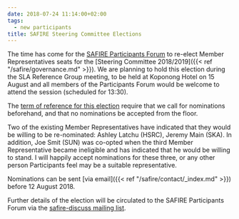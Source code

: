 ```yaml
---
date: 2018-07-24 11:14:00+02:00
tags:
  - new participants
title: SAFIRE Steering Committee Elections
---
```


The time has come for the [SAFIRE Participants Forum](/safire/policy/forum/) to re-elect Member Representatives seats for the [Steering Committee 2018/2019]({{< ref "/safire/governance.md" >}}). We are planning to hold this election during the SLA Reference Group meeting, to be held at Koponong Hotel on 15 August and all members of the Participants Forum would be welcome to attend the session (scheduled for 13:30).
<!--more-->

The [term of reference for this election](/safire/policy/forum/) require that we call for nominations beforehand, and that no nominations be accepted from the floor.

Two of the existing Member Representatives have indicated that they would be willing to be re-nominated: Ashley Latchu (HSRC), Jeremy Main (SKA). In addition, Joe Smit (SUN) was co-opted when the third Member Representative became ineligible and has indicated that he would be willing to stand. I will happily accept nominations for these three, or any other person Participants feel may be a suitable representative.

Nominations can be sent [via email]({{< ref "/safire/contact/_index.md" >}}) before 12 August 2018.

Further details of the election will be circulated to the SAFIRE Participants Forum via the [safire-discuss mailing list](http://lists.tenet.ac.za/mailman/listinfo/safire-discuss).
